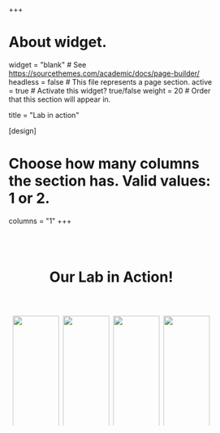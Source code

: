 +++
# About widget.
widget = "blank"  # See https://sourcethemes.com/academic/docs/page-builder/
headless = false  # This file represents a page section.
active = true  # Activate this widget? true/false
weight = 20  # Order that this section will appear in.

title = "Lab in action"

[design]
  # Choose how many columns the section has. Valid values: 1 or 2.
  columns = "1"
+++

<!DOCTYPE html>
<html>
<style>
* {
  box-sizing: border-box;
}
.header {
  text-align: center;
  padding: 32px;
}
.row {
  display: -ms-flexbox; /* IE10 */
  display: flex;
  -ms-flex-wrap: wrap; /* IE10 */
  flex-wrap: wrap;
  padding: 0 4px;
}
/* Create four equal columns that sits next to each other */
.column {
  -ms-flex: 25%; /* IE10 */
  flex: 25%;
  max-width: 25%;
  padding: 0 4px;
}
.column img {
  margin-top: 8px;
  vertical-align: middle;
  width: 100%;
}
{
/* Responsive layout - makes a two column-layout instead of four columns */
@media screen and (max-width: 800px) {
  .column {
    -ms-flex: 50%;
    flex: 50%;
    max-width: 50%;
  }
}
/* Responsive layout - makes the two columns stack on top of each other instead of next to each other */
@media screen and (max-width: 600px) {
  .column {
    -ms-flex: 100%;
    flex: 100%;
    max-width: 100%;
  }
}
</style>
<body>

<!-- Header -->
<div class="header">
  <h1>Our Lab in Action!</h1>
</div>
  
<!-- Photo Grid -->
<div class="row"> 
  <div class="column">
    <img src="img/dog_1.jpg" style="width:100%">
    <img src="img/gpir_pre_1" style="width:100%">
    <img src="img/dog_2.jpg" style="width:100%">
    <img src="img/in_the_lab_1.jpg" style="width:100%">
    <img src="img/dog_3.jpg" style="width:100%">
    <img src="img/berkeley_rnc.jpg" style="width:100%">
    <img src="img/dog_4.jpg" style="width:100%">
  </div>
  <div class="column">
    <img src="img/dog_5.jpg" style="width:100%">
    <img src="img/in_the_lab_1.jpg" style="width:100%">
    <img src="img/dog_6.jpg" style="width:100%">
    <img src="img/lab_at_con_3.jpg" style="width:100%">
    <img src="img/lab_meeting_2.jpg" style="width:100%">
    <img src="img/lily_amber_olivia_1.jpg" style="width:100%">
    <img src="img/natasha_poster_1.jpg" style="width:100%">
    <img src="img/ben_poster_2.jpg" style="width:100%">
  </div>  
  <div class="column">
    <img src="img/ally_poster_1.jpg" style="width:100%">
    <img src="img/dog_8.jpg" style="width:100%">
    <img src="img/hogg_visit.jpg" style="width:100%">
    <img src="img/dog_11.jpg" style="width:100%">
    <img src="img/lab_at_con_1.jpg" style="width:100%">
    <img src="img/stephanieb_poster_1.png" style="width:100%">
  </div>
  <div class="column">
    <img src="img/dog_9.jpg" style="width:100%">
    <img src="img/lab_at_con_4.jpg" style="width:100%">
    <img src="img/dog_10.jpg" style="width:100%">
    <img src="img/gpir_pre_3.jpg" style="width:100%">
    <img src="img/olivia_bryan_1.jpg" style="width:100%">
    <img src="img/lily_poster_1.jpg" style="width:100%">
    <img src="img/lab_at_con_2.png" style="width:100%">
    <img src="img/in_the_lab_1.jpg" style="width:100%">
  </div>
</div>

</body>
</html>
